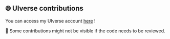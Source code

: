 ## 🌐 UIverse contributions
You can access my UIverse account [here](https://uiverse.io/profile/GabrielLCSC) !

🚧 Some contributions might not be visible if the code needs to be reviewed.
